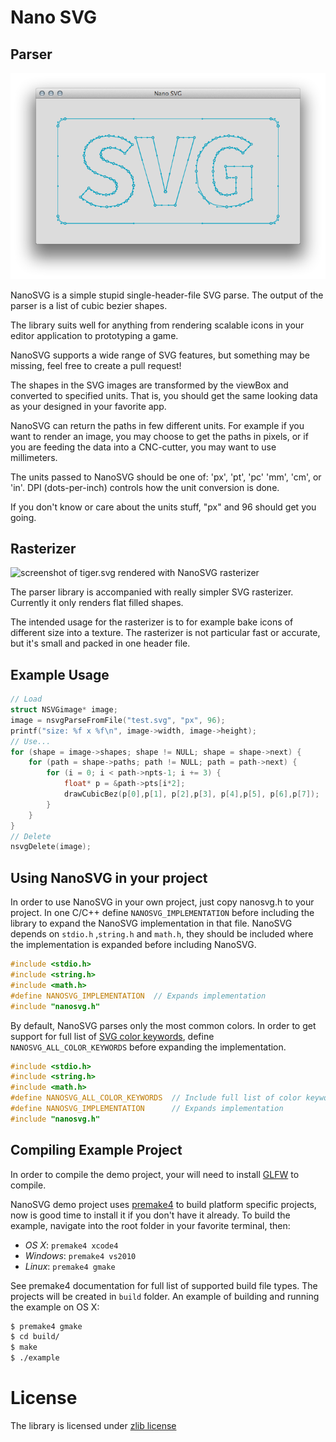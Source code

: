 Nano SVG
==========

## Parser

![screenshot of some splines rendered with the sample program](Dependencies/IGraphics/NanoSVG/example/screenshot-1.png?raw=true)

NanoSVG is a simple stupid single-header-file SVG parse. The output of the parser is a list of cubic bezier shapes.

The library suits well for anything from rendering scalable icons in your editor application to prototyping a game.

NanoSVG supports a wide range of SVG features, but something may be missing, feel free to create a pull request!

The shapes in the SVG images are transformed by the viewBox and converted to specified units.
That is, you should get the same looking data as your designed in your favorite app.

NanoSVG can return the paths in few different units. For example if you want to render an image, you may choose
to get the paths in pixels, or if you are feeding the data into a CNC-cutter, you may want to use millimeters. 

The units passed to NanoSVG should be one of: 'px', 'pt', 'pc' 'mm', 'cm', or 'in'.
DPI (dots-per-inch) controls how the unit conversion is done.

If you don't know or care about the units stuff, "px" and 96 should get you going.

## Rasterizer

![screenshot of tiger.svg rendered with NanoSVG rasterizer](/example/screenshot-2.png?raw=true)

The parser library is accompanied with really simpler SVG rasterizer. Currently it only renders flat filled shapes.

The intended usage for the rasterizer is to for example bake icons of different size into a texture. The rasterizer is not particular fast or accurate, but it's small and packed in one header file.


## Example Usage

``` C
// Load
struct NSVGimage* image;
image = nsvgParseFromFile("test.svg", "px", 96);
printf("size: %f x %f\n", image->width, image->height);
// Use...
for (shape = image->shapes; shape != NULL; shape = shape->next) {
	for (path = shape->paths; path != NULL; path = path->next) {
		for (i = 0; i < path->npts-1; i += 3) {
			float* p = &path->pts[i*2];
			drawCubicBez(p[0],p[1], p[2],p[3], p[4],p[5], p[6],p[7]);
		}
	}
}
// Delete
nsvgDelete(image);
```

## Using NanoSVG in your project

In order to use NanoSVG in your own project, just copy nanosvg.h to your project.
In one C/C++ define `NANOSVG_IMPLEMENTATION` before including the library to expand the NanoSVG implementation in that file.
NanoSVG depends on `stdio.h` ,`string.h` and `math.h`, they should be included where the implementation is expanded before including NanoSVG. 

``` C
#include <stdio.h>
#include <string.h>
#include <math.h>
#define NANOSVG_IMPLEMENTATION	// Expands implementation
#include "nanosvg.h"
```

By default, NanoSVG parses only the most common colors. In order to get support for full list of [SVG color keywords](http://www.w3.org/TR/SVG11/types.html#ColorKeywords), define `NANOSVG_ALL_COLOR_KEYWORDS` before expanding the implementation.

``` C
#include <stdio.h>
#include <string.h>
#include <math.h>
#define NANOSVG_ALL_COLOR_KEYWORDS	// Include full list of color keywords.
#define NANOSVG_IMPLEMENTATION		// Expands implementation
#include "nanosvg.h"
```

## Compiling Example Project

In order to compile the demo project, your will need to install [GLFW](http://www.glfw.org/) to compile.

NanoSVG demo project uses [premake4](http://industriousone.com/premake) to build platform specific projects, now is good time to install it if you don't have it already. To build the example, navigate into the root folder in your favorite terminal, then:

- *OS X*: `premake4 xcode4`
- *Windows*: `premake4 vs2010`
- *Linux*: `premake4 gmake`

See premake4 documentation for full list of supported build file types. The projects will be created in `build` folder. An example of building and running the example on OS X:

```bash
$ premake4 gmake
$ cd build/
$ make
$ ./example
```

# License

The library is licensed under [zlib license](LICENSE.txt)

